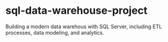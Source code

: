 # sql-data-warehouse-project
Building a modern data warehous with SQL Server, including ETL processes, data modeling, and analytics.
